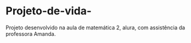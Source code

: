 # Projeto-de-vida-
Projeto desenvolvido na aula de matemática 2, alura, com assistência da professora Amanda.
